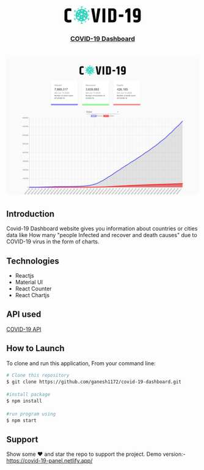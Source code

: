 <h1 align="center">
	<img
		width="200"
		alt="LinkedIn logo"
		src="src/images/covid.png">
</h1>                                                              

<h3 align="center"><u>COVID-19 Dashboard</u></h3>

<h1 align="center">
	<img
     width= "800px"
		alt="Collab Image"
		src="src/images/covid-19-dashboard.png">
</h1>  
<h2>Introduction</h2>
<p>Covid-19 Dashboard website gives you information about countries or cities data like How many "people Infected and recover and death causes" due to COVID-19 virus in the form of charts.</p>

<h2>Technologies</h2>
<ul>
<li>Reactjs</li>
<li>Material UI</li>
<li>React Counter</li>
<li>React Chartjs</li>
</ul>

<h2>API used</h2>

[COVID-19 API](https://covid19.mathdro.id/api "covid-19")

<h2>How to Launch</h2>

To clone and run this application, From your command line:

```bash
# Clone this repository
$ git clone https://github.com/ganesh1172/covid-19-dashboard.git

#install package
$ npm install

#run program using
$ npm start
```

## Support

Show some :heart: and star the repo to support the project. Demo version:- https://covid-19-panel.netlify.app/

